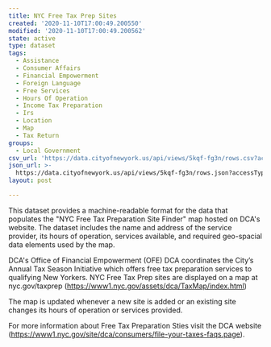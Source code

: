 ```yaml
---
title: NYC Free Tax Prep Sites
created: '2020-11-10T17:00:49.200550'
modified: '2020-11-10T17:00:49.200562'
state: active
type: dataset
tags:
  - Assistance
  - Consumer Affairs
  - Financial Empowerment
  - Foreign Language
  - Free Services
  - Hours Of Operation
  - Income Tax Preparation
  - Irs
  - Location
  - Map
  - Tax Return
groups:
  - Local Government
csv_url: 'https://data.cityofnewyork.us/api/views/5kqf-fg3n/rows.csv?accessType=DOWNLOAD'
json_url: >-
  https://data.cityofnewyork.us/api/views/5kqf-fg3n/rows.json?accessType=DOWNLOAD
layout: post

---
```

This dataset provides a machine-readable format for the data that populates the "NYC Free Tax Preparation Site Finder" map hosted on DCA's website.  The dataset includes the name and address of the service provider, its hours of operation, services available, and required geo-spacial data elements used by the map.

DCA's Office of Financial Empowerment (OFE) DCA coordinates the City’s Annual Tax Season Initiative which offers free tax preparation services to qualifying New Yorkers. NYC Free Tax Prep sites are displayed on a map at nyc.gov/taxprep (https://www1.nyc.gov/assets/dca/TaxMap/index.html)

The map is updated whenever a new site is added or an existing site changes its hours of operation or services provided.

For more information about Free Tax Preparation Sties visit the DCA website (https://www1.nyc.gov/site/dca/consumers/file-your-taxes-faqs.page).
